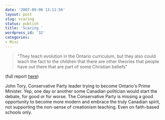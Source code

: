 ```yaml
---
date: '2007-09-06 13:11:56'
layout: post
slug: scaring
status: publish
title: 'Scaring '
wordpress_id: '32'
categories:
- Misc
---
```


> "They teach evolution in the Ontario curriculum, but they also could teach the fact to the children that there are other theories that people have out there that are part of some Christian beliefs"

(full report [here](http://www.thestar.com/OntarioElection/article/253725))

John Tory, Conservative Party leader trying to become Ontario's Prime Minister. Yep, one day or another some Canadian politician would start the debate, for good or for worse. The Conservative Party is missing a good opportunity to become more modern and embrace the truly Canadian spirit, not supporting the non-sense of creationism teaching. Even on faith-based schools only.
